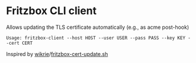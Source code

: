 # Fritzbox CLI client

Allows updating the TLS certificate automatically (e.g., as acme post-hook)

```
Usage: fritzbox-client --host HOST --user USER --pass PASS --key KEY --cert CERT
```

Inspired by [wikrie]/[fritzbox-cert-update.sh]

[wikrie]: https://github.com/wikrie
[fritzbox-cert-update.sh]: https://gist.github.com/wikrie/f1d5747a714e0a34d0582981f7cb4cfb
